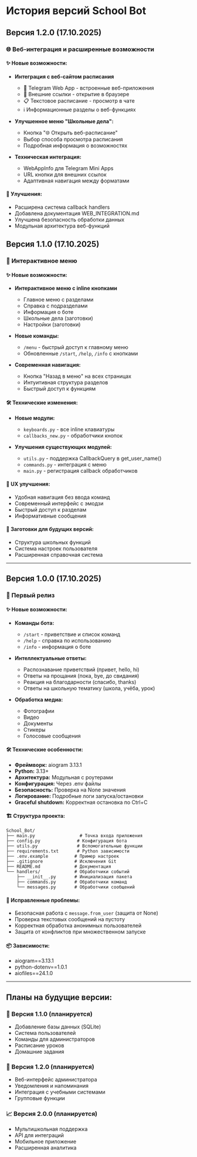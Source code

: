 # История версий School Bot

## Версия 1.2.0 (17.10.2025)

### 🌐 Веб-интеграция и расширенные возможности

#### ✨ Новые возможности:
- **Интеграция с веб-сайтом расписания**
  - 📱 Telegram Web App - встроенные веб-приложения
  - 🔗 Внешние ссылки - открытие в браузере
  - 📋 Текстовое расписание - просмотр в чате
  - ℹ️ Информационные разделы о веб-функциях

- **Улучшенное меню "Школьные дела":**
  - Кнопка "🌐 Открыть веб-расписание"
  - Выбор способа просмотра расписания
  - Подробная информация о возможностях

- **Техническая интеграция:**
  - WebAppInfo для Telegram Mini Apps
  - URL кнопки для внешних ссылок
  - Адаптивная навигация между форматами

#### 🔧 Улучшения:
- Расширена система callback handlers
- Добавлена документация WEB_INTEGRATION.md
- Улучшена безопасность обработки данных
- Модульная архитектура веб-функций

## Версия 1.1.0 (17.10.2025)

### 🎉 Интерактивное меню

#### ✨ Новые возможности:
- **Интерактивное меню с inline кнопками**
  - Главное меню с разделами
  - Справка с подразделами  
  - Информация о боте
  - Школьные дела (заготовки)
  - Настройки (заготовки)

- **Новые команды:**
  - `/menu` - быстрый доступ к главному меню
  - Обновленные `/start`, `/help`, `/info` с кнопками

- **Современная навигация:**
  - Кнопка "Назад в меню" на всех страницах
  - Интуитивная структура разделов
  - Быстрый доступ к функциям

#### 🛠️ Технические изменения:
- **Новые модули:**
  - `keyboards.py` - все inline клавиатуры
  - `callbacks_new.py` - обработчики кнопок
  
- **Улучшения существующих модулей:**
  - `utils.py` - поддержка CallbackQuery в get_user_name()
  - `commands.py` - интеграция с меню
  - `main.py` - регистрация callback обработчиков

#### 🎯 UX улучшения:
- Удобная навигация без ввода команд
- Современный интерфейс с эмодзи
- Быстрый доступ к разделам
- Информативные сообщения

#### 🚧 Заготовки для будущих версий:
- Структура школьных функций
- Система настроек пользователя  
- Расширенная справочная система

---

## Версия 1.0.0 (17.10.2025)

### 🎉 Первый релиз

#### ✨ Новые возможности:
- **Команды бота:**
  - `/start` - приветствие и список команд
  - `/help` - справка по использованию
  - `/info` - информация о боте

- **Интеллектуальные ответы:**
  - Распознавание приветствий (привет, hello, hi)
  - Ответы на прощания (пока, bye, до свидания)
  - Реакция на благодарности (спасибо, thanks)
  - Ответы на школьную тематику (школа, учёба, урок)

- **Обработка медиа:**
  - Фотографии
  - Видео
  - Документы
  - Стикеры
  - Голосовые сообщения

#### 🛠️ Технические особенности:
- **Фреймворк:** aiogram 3.13.1
- **Python:** 3.13+
- **Архитектура:** Модульная с роутерами
- **Конфигурация:** Через .env файлы
- **Безопасность:** Проверка на None значения
- **Логирование:** Подробные логи запуска/остановки
- **Graceful shutdown:** Корректная остановка по Ctrl+C

#### 🏗️ Структура проекта:
```
School_Bot/
├── main.py                 # Точка входа приложения
├── config.py              # Конфигурация бота
├── utils.py               # Вспомогательные функции
├── requirements.txt       # Python зависимости
├── .env.example          # Пример настроек
├── .gitignore            # Исключения Git
├── README.md             # Документация
└── handlers/             # Обработчики событий
    ├── __init__.py       # Инициализация пакета
    ├── commands.py       # Обработчики команд
    └── messages.py       # Обработчики сообщений
```

#### 🐛 Исправленные проблемы:
- Безопасная работа с `message.from_user` (защита от None)
- Проверка текстовых сообщений на пустоту
- Корректная обработка анонимных пользователей
- Защита от конфликтов при множественном запуске

#### 📦 Зависимости:
- aiogram==3.13.1
- python-dotenv==1.0.1
- aiofiles==24.1.0

---

## Планы на будущие версии:

### 🚀 Версия 1.1.0 (планируется)
- Добавление базы данных (SQLite)
- Система пользователей
- Команды для администраторов
- Расписание уроков
- Домашние задания

### 🎯 Версия 1.2.0 (планируется)
- Веб-интерфейс администратора
- Уведомления и напоминания
- Интеграция с учебными системами
- Групповые функции

### 📈 Версия 2.0.0 (планируется)
- Мультишкольная поддержка
- API для интеграций
- Мобильное приложение
- Расширенная аналитика
